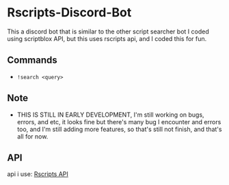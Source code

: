 # Rscripts-Discord-Bot
This a discord bot that is similar to the other script searcher bot I coded using scriptblox API, but this uses rscripts api, and I coded this for fun.

## Commands
- `!search <query>`

## Note
- THIS IS STILL IN EARLY DEVELOPMENT, I'm still working on bugs, errors, and etc, it looks fine but there's many bug I encounter and errors too, and I'm still adding more features, so that's still not finish, and that's all for now.

## API
api i use:
[Rscripts API](https://api.rscripts.net/)
